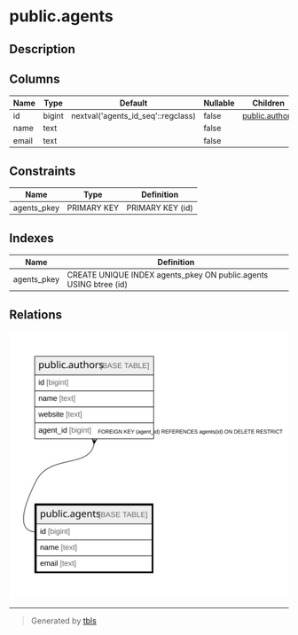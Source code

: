 # public.agents

## Description

## Columns

| Name | Type | Default | Nullable | Children | Parents | Comment |
| ---- | ---- | ------- | -------- | -------- | ------- | ------- |
| id | bigint | nextval('agents_id_seq'::regclass) | false | [public.authors](public.authors.md) |  |  |
| name | text |  | false |  |  |  |
| email | text |  | false |  |  |  |

## Constraints

| Name | Type | Definition |
| ---- | ---- | ---------- |
| agents_pkey | PRIMARY KEY | PRIMARY KEY (id) |

## Indexes

| Name | Definition |
| ---- | ---------- |
| agents_pkey | CREATE UNIQUE INDEX agents_pkey ON public.agents USING btree (id) |

## Relations

![er](public.agents.svg)

---

> Generated by [tbls](https://github.com/k1LoW/tbls)
